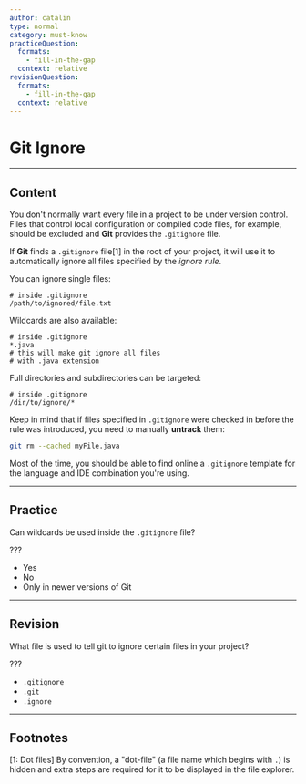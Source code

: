 ```yaml
---
author: catalin
type: normal
category: must-know
practiceQuestion:
  formats:
    - fill-in-the-gap
  context: relative
revisionQuestion:
  formats:
    - fill-in-the-gap
  context: relative
---
```


# Git Ignore


---

## Content

You don't normally want every file in a project to be under version control. Files that control local configuration or compiled code files, for example, should be excluded and **Git** provides the `.gitignore` file.

If **Git** finds a `.gitignore` file[1] in the root of your project, it will use it to automatically ignore all files specified by the *ignore rule*.

You can ignore single files:

```plain-text
# inside .gitignore
/path/to/ignored/file.txt
```

Wildcards are also available:

```plain-text
# inside .gitignore
*.java
# this will make git ignore all files
# with .java extension
```

Full directories and subdirectories can be targeted:

```plain-text
# inside .gitignore
/dir/to/ignore/*
```

Keep in mind that if files specified in `.gitignore` were checked in before the rule was introduced, you need to manually **untrack** them:

```bash
git rm --cached myFile.java
```

Most of the time, you should be able to find online a `.gitignore` template for the language and IDE combination you're using.


---

## Practice

Can wildcards be used inside the `.gitignore` file?

???

- Yes
- No
- Only in newer versions of Git


---

## Revision

What file is used to tell git to ignore certain files in your project?

???

- `.gitignore`
- `.git`
- `.ignore`


---

## Footnotes

[1: Dot files]
By convention, a "dot-file" (a file name which begins with `.`) is hidden and extra steps are required for it to be displayed in the file explorer.
